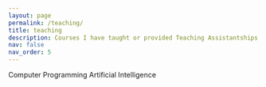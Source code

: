```yaml
---
layout: page
permalink: /teaching/
title: teaching
description: Courses I have taught or provided Teaching Assistantships
nav: false
nav_order: 5
---
```


<!-- Is this page getting modified ? You can convert it to a collection similar to `_projects/` so that you can have a dedicated page for each course. -->

Computer Programming
Artificial Intelligence
